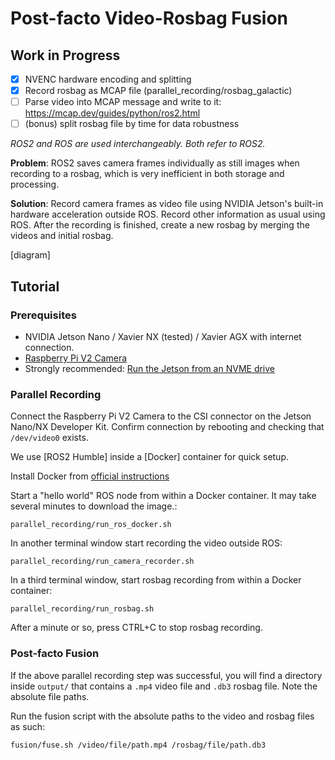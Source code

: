 # Post-facto Video-Rosbag Fusion

## Work in Progress

- [X] NVENC hardware encoding and splitting
- [X] Record rosbag as MCAP file (parallel_recording/rosbag_galactic)
- [ ] Parse video into MCAP message and write to it: https://mcap.dev/guides/python/ros2.html
- [ ] (bonus) split rosbag file by time for data robustness

*ROS2 and ROS are used interchangeably. Both refer to ROS2.*

**Problem**: ROS2 saves camera frames individually as still images when recording to a rosbag, which is very inefficient in both storage and processing.

**Solution**: Record camera frames as video file using NVIDIA Jetson's built-in hardware acceleration outside ROS. Record other information as usual using ROS. After the recording is finished, create a new rosbag by merging the videos and initial rosbag.

[diagram]

## Tutorial

### Prerequisites

+ NVIDIA Jetson Nano / Xavier NX (tested) / Xavier AGX with internet connection.
+ [Raspberry Pi V2 Camera](https://www.raspberrypi.com/products/camera-module-v2/)
+ Strongly recommended: [Run the Jetson from an NVME drive](https://jetsonhacks.com/2020/05/29/jetson-xavier-nx-run-from-ssd/)

### Parallel Recording

Connect the Raspberry Pi V2 Camera to the CSI connector on the Jetson Nano/NX Developer Kit. Confirm connection by rebooting and checking that `/dev/video0` exists.

We use [ROS2 Humble] inside a [Docker] container for quick setup.

Install Docker from [official instructions](https://docs.docker.com/engine/install/ubuntu/)

Start a "hello world" ROS node from within a Docker container. It may take several minutes to download the image.:

```
parallel_recording/run_ros_docker.sh
```

In another terminal window start recording the video outside ROS:

```
parallel_recording/run_camera_recorder.sh
```

In a third terminal window, start rosbag recording from within a Docker container:

```
parallel_recording/run_rosbag.sh
```

After a minute or so, press CTRL+C to stop rosbag recording.

### Post-facto Fusion

If the above parallel recording step was successful, you will find a directory inside `output/` that contains a `.mp4` video file and `.db3` rosbag file. Note the absolute file paths.

Run the fusion script with the absolute paths to the video and rosbag files as such:

```
fusion/fuse.sh /video/file/path.mp4 /rosbag/file/path.db3
```

